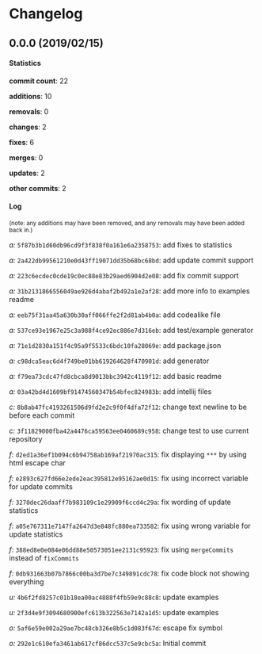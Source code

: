 # Changelog
## 0.0.0 (2019/02/15)
#### Statistics
**commit count**: 22

**additions**: 10

**removals**: 0

**changes**: 2

**fixes**: 6

**merges**: 0

**updates**: 2

**other commits**: 2

#### Log
<small>(note: any additions may have been removed, and any removals may have been added back in.)</small>

*a:* `5f87b3b1d60db96cd9f3f838f0a161e6a2358753`: add fixes to statistics

*a:* `2a422db99561210e0d43ff19071dd35b68bc68bd`: add update commit support

*a:* `223c6ecdec0cde19c0ec88e83b29aed6904d2e08`: add fix commit support

*a:* `31b2131866556049ae926d4abaf2b492a1e2af28`: add more info to examples readme

*a:* `eeb75f31aa45a630b30aff066ffe2f2d81ab4b0a`: add codealike file

*a:* `537ce93e1967e25c3a988f4ce92ec886e7d316eb`: add test/example generator

*a:* `71e1d2830a151f4c95a9f5533c6bdc10fa28069e`: add package.json

*a:* `c98dca5eac6d4f749be01bb619264628f470901d`: add generator

*a:* `f79ea73cdc47fd8cbca8d9013bbc3942c4119f12`: add basic readme

*a:* `03a42bd4d1609bf91474560347b54bfec824983b`: add intellij files

*c:* `8b8ab47fc4193261506d9fd2e2c9f0f4dfa72f12`: change text newline to be before each commit

*c:* `3f11829000fba42a4476ca59563ee0460689c958`: change test to use current repository

*f:* `d2ed1a36ef1b094c6b94758ab169af21970ac315`: fix displaying `***` by using html escape char

*f:* `e2893c627fd66e2ede2eac395812e95162ae0d15`: fix using incorrect variable for update commits

*f:* `3270dec26daaff7b983109c1e29909f6ccd4c29a`: fix wording of update statistics

*f:* `a05e767311e7147fa2647d3e848fc880ea733582`: fix using wrong variable for update statistics

*f:* `388ed8e0e084e06dd88e50573051ee2131c95923`: fix using `mergeCommits` instead of `fixCommits`

*f:* `0db931663b07b7866c00ba3d7be7c349891cdc78`: fix code block not showing everything

*u:* `4b6f2fd8257c01b18ea00ac4888f4fb59e9c88c8`: update examples

*u:* `2f3d4e9f3094680900efc613b322563e7142a1d5`: update examples

*o:* `5af6e59e002a29ae7bc48cb326e8b5c1d083f67d`: escape fix symbol

*o:* `292e1c610efa3461ab617cf86dcc537c5e9cbc5a`: Initial commit
